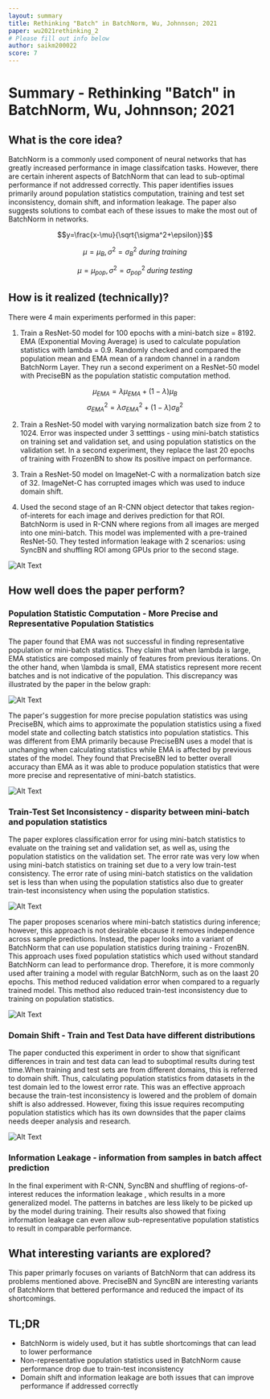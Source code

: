 ```yaml
---
layout: summary
title: Rethinking "Batch" in BatchNorm, Wu, Johnnson; 2021
paper: wu2021rethinking_2
# Please fill out info below
author: saikm200022
score: 7
---
```


# **Summary - Rethinking "Batch" in BatchNorm, Wu, Johnnson; 2021**

## What is the core idea?

BatchNorm is a commonly used component of neural networks that has greatly increased performance in image classifcation tasks. However, there are certain inherent aspects of BatchNorm that can lead to sub-optimal performance if not addressed correctly. This paper identifies issues primarily around population statistics computation,  training and test set inconsistency, domain shift, and information leakage. The paper also suggests solutions to combat each of these issues to make the most out of BatchNorm in networks.

$$y=\frac{x-\mu}{\sqrt{\sigma^2+\epsilon}}$$

$$\mu = \mu_B, \sigma^2 = \sigma_B^2 \; during\;training$$

$$\mu = \mu_{pop}, \sigma^2 = \sigma_{pop}^2\; during\;testing$$

## How is it realized (technically)?

There were 4 main experiments performed in this paper:

1. Train a ResNet-50 model for 100 epochs with a mini-batch size = 8192. EMA (Exponential Moving Average) is used to calculate population statistics with lambda = 0.9. Randomly checked and compared the population mean and EMA mean of a random channel in a random BatchNorm Layer. They run a second experiment on a ResNet-50 model with PreciseBN as the population statistic computation method. 


$$\mu_{EMA} = \lambda\mu_{EMA} + (1 - \lambda)\mu_{B}$$
$$\sigma_{EMA}^2 = \lambda\sigma_{EMA}^2 + (1 - \lambda)\sigma_{B}^2$$


2. Train a ResNet-50 model with varying normalization batch size from 2 to 1024. Error was inspected under 3 setttings - using mini-batch statistics on training set and validation set, and using population statistics on the validation set. In a second experiment, they replace the last 20 epochs of training with FrozenBN to show its positive impact on performance.

3. Train a ResNet-50 model on ImageNet-C with a normalization batch size of 32. ImageNet-C has corrupted images which was used to induce domain shift. 

4. Used the second stage of an R-CNN object detector that takes region-of-interets for each image and derives prediction for that ROI. BatchNorm is used in R-CNN where regions from all images are merged into one mini-batch. This model was implemented with a pre-trained ResNet-50. They tested information leakage with 2 scenarios: using SyncBN and shuffling ROI among GPUs prior to the second stage. 

![Alt Text](wu2021_1g.PNG)

## How well does the paper perform?

### **Population Statistic Computation - More Precise and Representative Population Statistics**

The paper found that EMA was not successful in finding representative population or mini-batch statistics. They claim that when lambda is large, EMA statistics are composed mainly of features from previous iterations. On the other hand, when \lambda is small, EMA statistics represent more recent batches and is not indicative of the population. This discrepancy was illustrated by the paper in the below graph:

![Alt Text](wu2021_1a.PNG)

The paper's suggestion for more precise population statistics was using PreciseBN, which aims to approximate the population statistics using a fixed model state and collecting batch statistics into population statistics. This was different from EMA primarily because PreciseBN uses a model that is unchanging when calculating statistics while EMA is affected by previous states of the model. They found that PreciseBN led to better overall accuracy than EMA as it was able to produce population statistics that were more precise and representative of mini-batch statistics. 

![Alt Text](wu2021_1h.PNG)

### **Train-Test Set Inconsistency - disparity between mini-batch and population statistics**

The paper explores classification error for using mini-batch statistics to evaluate on the training set and validation set, as well as, using the population statistics on the validation set. The error rate was very low when using mini-batch statistics on training set due to a very low train-test consistency. The error rate of using mini-batch statistics on the validation set is less than when using the population statistics also due to greater train-test inconsistency when using the population statistics.

![Alt Text](wu2021_1d.PNG)

The paper proposes scenarios where mini-batch statistics during inference; however, this approach is not desirable ebcause it removes independence across sample predictions. Instead, the paper looks into a variant of BatchNorm that can use population statistics during training - FrozenBN. This approach uses fixed population statistics which used without standard BatchNorm can lead to performance drop. Therefore, it is more commonly used after training a model with regular BatchNorm, such as on the laast 20 epochs. This method reduced validation error when compared to a reguarly trained model. This method also reduced train-test inconsistency due to training on population statistics.

![Alt Text](wu2021_1i.PNG)

### **Domain Shift - Train and Test Data have different distributions**

The paper conducted this experiment in order to show that significant differences in train and test data can lead to suboptimal results during test time.When training and test sets are from different domains, this is referred to domain shift. Thus, calculating population statistics from datasets in the test domain led to the lowest error rate. This was an effective approach because the train-test inconsistency is lowered and the problem of domain shift is also addressed. However, fixing this issue requires recomputing population statistics which has its own downsides that the paper claims needs deeper analysis and research.

![Alt Text](wu2021_1e.PNG)

### **Information Leakage - information from samples in batch affect prediction**

In the final experiment with R-CNN, SyncBN and shuffling of regions-of-interest reduces the information leakage , which results in a more generalized model. The patterns in batches are less likely to be picked up by the model during training. Their results also showed that fixing information leakage can even allow sub-representative population statistics to result in comparable performance.

## What interesting variants are explored?

This paper primarly focuses on variants of BatchNorm that can address its problems mentioned above. PreciseBN and SyncBN are interesting variants of BatchNorm that bettered performance and reduced the impact of its shortcomings. 

## TL;DR
* BatchNorm is widely used, but it has subtle shortcomings that can lead to lower performance
* Non-representative population statistics used in BatchNorm cause performance drop due to train-test inconsistency
* Domain shift and information leakage are both issues that can improve performance if addressed correctly
